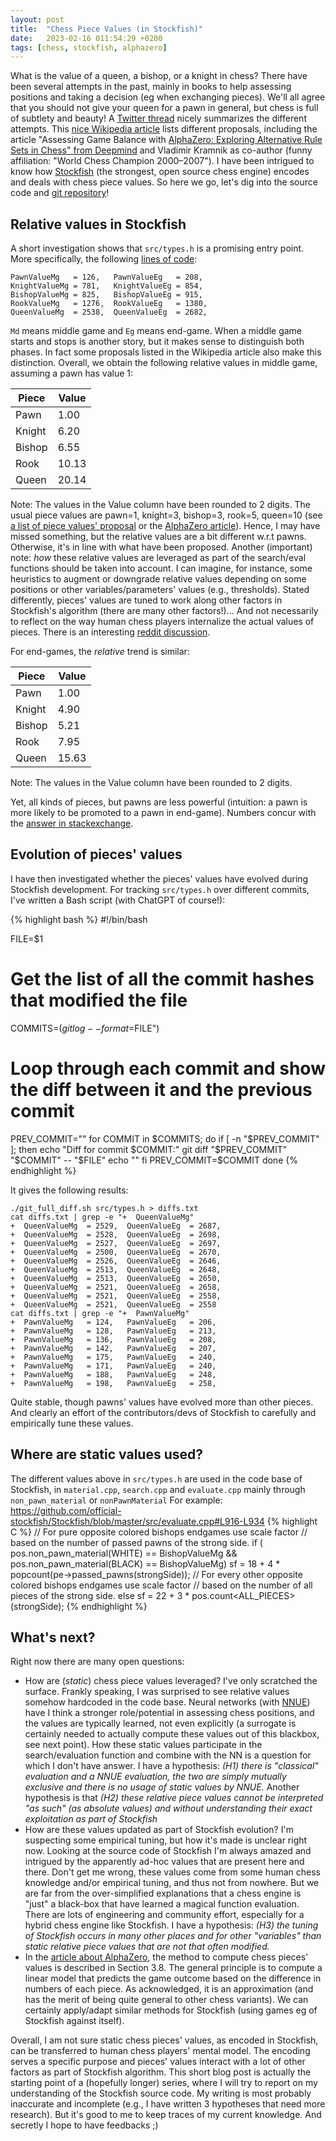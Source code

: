 ```yaml
---
layout: post
title:  "Chess Piece Values (in Stockfish)"
date:   2023-02-16 011:54:29 +0200
tags: [chess, stockfish, alphazero]
---
```


What is the value of a queen, a bishop, or a knight in chess? 
There have been several attempts in the past, mainly in books to help assessing positions and taking a decision (eg when exchanging pieces). We'll all agree that you should not give your queen for a pawn in general, but chess is full of subtlety and beauty! A [Twitter thread](https://twitter.com/martinmbauer/status/1624329951200649217) nicely summarizes the different attempts. This [nice Wikipedia article](https://en.wikipedia.org/wiki/Chess_piece_relative_value) lists different proposals, including the article "Assessing Game Balance with [AlphaZero: Exploring Alternative Rule Sets in Chess" from Deepmind](https://arxiv.org/abs/2009.04374) and Vladimir Kramnik as co-author (funny affiliation: "World Chess Champion
2000–2007"). I have been intrigued to know how [Stockfish](https://stockfishchess.org/) (the strongest, open source chess engine) encodes and deals with chess piece values. 
So here we go, let's dig into the source code and [git repository](https://github.com/official-stockfish/Stockfish)! 


## Relative values in Stockfish 

A short investigation shows that `src/types.h` is a promising entry point. 
More specifically, the following [lines of code](https://github.com/official-stockfish/Stockfish/blob/master/src/types.h#L192-L196):
```
PawnValueMg   = 126,   PawnValueEg   = 208,
KnightValueMg = 781,   KnightValueEg = 854,
BishopValueMg = 825,   BishopValueEg = 915,
RookValueMg   = 1276,  RookValueEg   = 1380,
QueenValueMg  = 2538,  QueenValueEg  = 2682,
```

`Md` means middle game and `Eg` means end-game. When a middle game starts and stops is another story, but it makes sense to distinguish both phases. 
In fact some proposals listed in the Wikipedia article also make this distinction. 
Overall, we obtain the following relative values in middle game, assuming a pawn has value 1: 

| Piece | Value |
| ----- | ----- |
| Pawn  | 1.00 |
| Knight | 6.20 |
| Bishop | 6.55 |
| Rook |  10.13 |
| Queen | 20.14 | 

Note: The values in the Value column have been rounded to 2 digits.
The usual piece values are pawn=1, knight=3, bishop=3, rook=5, queen=10 (see [a list of piece values' proposal](https://en.wikipedia.org/wiki/Chess_piece_relative_value) or the [AlphaZero article](https://arxiv.org/abs/2009.04374)). 
Hence, I may have missed something, but the relative values are a bit different w.r.t pawns. Otherwise, it's in line with what have been proposed. 
Another (important) note: *how* these relative values are leveraged as part of the search/eval functions should be taken into account. 
I can imagine, for instance, some heuristics to augment or downgrade relative values depending on some positions or other variables/parameters' values (e.g., thresholds). 
Stated differently, pieces' values are tuned to work along other factors in Stockfish's algorithm (there are many other factors!)... 
And not necessarily to reflect on the way human chess players internalize the actual values of pieces. 
There is an interesting [reddit discussion](https://www.reddit.com/r/chess/comments/e57lqz/stockfish_doesnt_use_the_traditional_piece_values/).

For end-games, the *relative* trend is similar:

| Piece | Value |
| ----- | ----- |
| Pawn | 1.00 |
| Knight | 4.90 |
| Bishop | 5.21 |
| Rook | 7.95 |
| Queen | 15.63 | 

Note: The values in the Value column have been rounded to 2 digits.

Yet, all kinds of pieces, but pawns are less powerful (intuition: a pawn is more likely to be promoted to a pawn in end-game). 
Numbers concur with the [answer in stackexchange](https://chess.stackexchange.com/a/27391).


## Evolution of pieces' values
I have then investigated whether the pieces' values have evolved during Stockfish development. 
For tracking `src/types.h` over different commits, I've written a Bash script (with ChatGPT of course!):

 
{% highlight bash %}
#!/bin/bash

FILE=$1

# Get the list of all the commit hashes that modified the file
COMMITS=$(git log --format=%H --follow -- "$FILE")

# Loop through each commit and show the diff between it and the previous commit
PREV_COMMIT=""
for COMMIT in $COMMITS; do
  if [ -n "$PREV_COMMIT" ]; then
    echo "Diff for commit $COMMIT:"
    git diff "$PREV_COMMIT" "$COMMIT" -- "$FILE"
    echo ""
  fi
  PREV_COMMIT=$COMMIT
done
{% endhighlight %}

It gives the following results:

```
./git_full_diff.sh src/types.h > diffs.txt
cat diffs.txt | grep -e "+  QueenValueMg"
+  QueenValueMg  = 2529,  QueenValueEg  = 2687,
+  QueenValueMg  = 2528,  QueenValueEg  = 2698,
+  QueenValueMg  = 2527,  QueenValueEg  = 2697,
+  QueenValueMg  = 2500,  QueenValueEg  = 2670,
+  QueenValueMg  = 2526,  QueenValueEg  = 2646,
+  QueenValueMg  = 2513,  QueenValueEg  = 2648,
+  QueenValueMg  = 2513,  QueenValueEg  = 2650,
+  QueenValueMg  = 2521,  QueenValueEg  = 2658,
+  QueenValueMg  = 2521,  QueenValueEg  = 2558,
+  QueenValueMg  = 2521,  QueenValueEg  = 2558
cat diffs.txt | grep -e "+  PawnValueMg"
+  PawnValueMg   = 124,   PawnValueEg   = 206,
+  PawnValueMg   = 128,   PawnValueEg   = 213,
+  PawnValueMg   = 136,   PawnValueEg   = 208,
+  PawnValueMg   = 142,   PawnValueEg   = 207,
+  PawnValueMg   = 175,   PawnValueEg   = 240,
+  PawnValueMg   = 171,   PawnValueEg   = 240,
+  PawnValueMg   = 188,   PawnValueEg   = 248,
+  PawnValueMg   = 198,   PawnValueEg   = 258,
```

Quite stable, though pawns' values have evolved more than other pieces. And clearly an effort of the contributors/devs of Stockfish to carefully and empirically tune these values. 

## Where are static values used? 

The different values above in `src/types.h` are used in the code base of Stockfish, in `material.cpp`, `search.cpp` and `evaluate.cpp` mainly through `non_pawn_material` or `nonPawnMaterial` 
For example: https://github.com/official-stockfish/Stockfish/blob/master/src/evaluate.cpp#L916-L934 
{% highlight C %}
// For pure opposite colored bishops endgames use scale factor
// based on the number of passed pawns of the strong side.
if (   pos.non_pawn_material(WHITE) == BishopValueMg
    && pos.non_pawn_material(BLACK) == BishopValueMg)
    sf = 18 + 4 * popcount(pe->passed_pawns(strongSide));
// For every other opposite colored bishops endgames use scale factor
// based on the number of all pieces of the strong side.
else
    sf = 22 + 3 * pos.count<ALL_PIECES>(strongSide);
{% endhighlight %}

## What's next? 

Right now there are many open questions:
 * How are (*static*) chess piece values leveraged? I've only scratched the surface. Frankly speaking, I was surprised to see relative values somehow hardcoded in the code base. Neural networks (with [NNUE](https://www.chessprogramming.org/NNUE)) have I think a stronger role/potential in assessing chess positions, and the values are typically learned, not even explicitly (a surrogate is certainly needed to actually compute these values out of this blackbox, see next point). How these static values participate in the search/evaluation function and combine with the NN is a question for which I don't have answer. I have a hypothesis: *(H1) there is "classical" evaluation and a NNUE evaluation, the two are simply mutually exclusive and there is no usage of static values by NNUE.* 
 Another hypothesis is that *(H2) these relative piece values cannot be interpreted "as such" (as absolute values) and without understanding their exact exploitation as part of Stockfish*
 * How are these values updated as part of Stockfish evolution? I'm suspecting some empirical tuning, but how it's made is unclear right now. Looking at the source code of Stockfish I'm always amazed and intrigued by the apparently ad-hoc values that are present here and there. Don't get me wrong, these values come from some human chess knowledge and/or empirical tuning, and thus not from nowhere. But we are far from the over-simplified explanations that a chess engine is "just" a black-box that have learned a magical function evaluation. There are lots of engineering and community effort, especially for a hybrid chess engine like Stockfish. I have a hypothesis: *(H3) the tuning of Stockfish occurs in many other places and for other "variables" than static relative piece values that are not that often modified.* 
 * In the [article about AlphaZero](https://arxiv.org/abs/2009.04374), the method to compute chess pieces' values is described in Section 3.8. The general principle is to compute a linear
model that predicts the game outcome based on the difference in numbers of each piece. As acknowledged, it is an approximation (and has the merit of being quite general to other chess variants). We can certainly apply/adapt similar methods for Stockfish (using games eg of Stockfish against itself).  

Overall, I am not sure static chess pieces' values, as encoded in Stockfish, can be transferred to human chess players' mental model. 
The encoding serves a specific purpose and pieces' values interact with a lot of other factors as part of Stockfish algorithm. 
This short blog post is actually the starting point of a (hopefully longer) series, where I will try to report on my understanding of the Stockfish source code. 
My writing is most probably inaccurate and incomplete (e.g., I have written 3 hypotheses that need more research). 
But it's good to me to keep traces of my current knowledge. And secretly I hope to have feedbacks ;)

  







 














